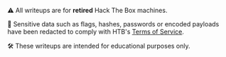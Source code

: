 ⚠️ All writeups are for **retired** Hack The Box machines.

🚫 Sensitive data such as flags, hashes, passwords or encoded payloads have been redacted to comply with HTB's [Terms of Service](https://www.hackthebox.com/legal/terms).

🛠️ These writeups are intended for educational purposes only.
